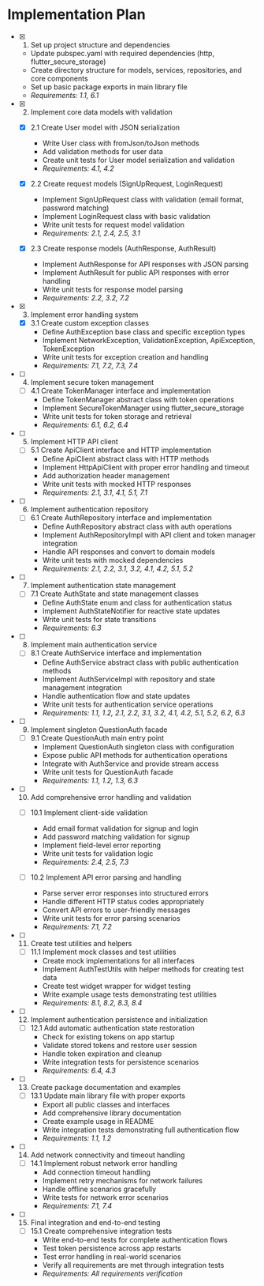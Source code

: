 # Implementation Plan

- [x] 1. Set up project structure and dependencies
  - Update pubspec.yaml with required dependencies (http, flutter_secure_storage)
  - Create directory structure for models, services, repositories, and core components
  - Set up basic package exports in main library file
  - _Requirements: 1.1, 6.1_

- [x] 2. Implement core data models with validation
  - [x] 2.1 Create User model with JSON serialization
    - Write User class with fromJson/toJson methods
    - Add validation methods for user data
    - Create unit tests for User model serialization and validation
    - _Requirements: 4.1, 4.2_

  - [x] 2.2 Create request models (SignUpRequest, LoginRequest)
    - Implement SignUpRequest class with validation (email format, password matching)
    - Implement LoginRequest class with basic validation
    - Write unit tests for request model validation
    - _Requirements: 2.1, 2.4, 2.5, 3.1_

  - [x] 2.3 Create response models (AuthResponse, AuthResult)
    - Implement AuthResponse for API responses with JSON parsing
    - Implement AuthResult for public API responses with error handling
    - Write unit tests for response model parsing
    - _Requirements: 2.2, 3.2, 7.2_

- [x] 3. Implement error handling system
  - [x] 3.1 Create custom exception classes
    - Define AuthException base class and specific exception types
    - Implement NetworkException, ValidationException, ApiException, TokenException
    - Write unit tests for exception creation and handling
    - _Requirements: 7.1, 7.2, 7.3, 7.4_

- [ ] 4. Implement secure token management
  - [ ] 4.1 Create TokenManager interface and implementation
    - Define TokenManager abstract class with token operations
    - Implement SecureTokenManager using flutter_secure_storage
    - Write unit tests for token storage and retrieval
    - _Requirements: 6.1, 6.2, 6.4_

- [ ] 5. Implement HTTP API client
  - [ ] 5.1 Create ApiClient interface and HTTP implementation
    - Define ApiClient abstract class with HTTP methods
    - Implement HttpApiClient with proper error handling and timeout
    - Add authorization header management
    - Write unit tests with mocked HTTP responses
    - _Requirements: 2.1, 3.1, 4.1, 5.1, 7.1_

- [ ] 6. Implement authentication repository
  - [ ] 6.1 Create AuthRepository interface and implementation
    - Define AuthRepository abstract class with auth operations
    - Implement AuthRepositoryImpl with API client and token manager integration
    - Handle API responses and convert to domain models
    - Write unit tests with mocked dependencies
    - _Requirements: 2.1, 2.2, 3.1, 3.2, 4.1, 4.2, 5.1, 5.2_

- [ ] 7. Implement authentication state management
  - [ ] 7.1 Create AuthState and state management classes
    - Define AuthState enum and class for authentication status
    - Implement AuthStateNotifier for reactive state updates
    - Write unit tests for state transitions
    - _Requirements: 6.3_

- [ ] 8. Implement main authentication service
  - [ ] 8.1 Create AuthService interface and implementation
    - Define AuthService abstract class with public authentication methods
    - Implement AuthServiceImpl with repository and state management integration
    - Handle authentication flow and state updates
    - Write unit tests for authentication service operations
    - _Requirements: 1.1, 1.2, 2.1, 2.2, 3.1, 3.2, 4.1, 4.2, 5.1, 5.2, 6.2, 6.3_

- [ ] 9. Implement singleton QuestionAuth facade
  - [ ] 9.1 Create QuestionAuth main entry point
    - Implement QuestionAuth singleton class with configuration
    - Expose public API methods for authentication operations
    - Integrate with AuthService and provide stream access
    - Write unit tests for QuestionAuth facade
    - _Requirements: 1.1, 1.2, 1.3, 6.3_

- [ ] 10. Add comprehensive error handling and validation
  - [ ] 10.1 Implement client-side validation
    - Add email format validation for signup and login
    - Add password matching validation for signup
    - Implement field-level error reporting
    - Write unit tests for validation logic
    - _Requirements: 2.4, 2.5, 7.3_

  - [ ] 10.2 Implement API error parsing and handling
    - Parse server error responses into structured errors
    - Handle different HTTP status codes appropriately
    - Convert API errors to user-friendly messages
    - Write unit tests for error parsing scenarios
    - _Requirements: 7.1, 7.2_

- [ ] 11. Create test utilities and helpers
  - [ ] 11.1 Implement mock classes and test utilities
    - Create mock implementations for all interfaces
    - Implement AuthTestUtils with helper methods for creating test data
    - Create test widget wrapper for widget testing
    - Write example usage tests demonstrating test utilities
    - _Requirements: 8.1, 8.2, 8.3, 8.4_

- [ ] 12. Implement authentication persistence and initialization
  - [ ] 12.1 Add automatic authentication state restoration
    - Check for existing tokens on app startup
    - Validate stored tokens and restore user session
    - Handle token expiration and cleanup
    - Write integration tests for persistence scenarios
    - _Requirements: 6.4, 4.3_

- [ ] 13. Create package documentation and examples
  - [ ] 13.1 Update main library file with proper exports
    - Export all public classes and interfaces
    - Add comprehensive library documentation
    - Create example usage in README
    - Write integration tests demonstrating full authentication flow
    - _Requirements: 1.1, 1.2_

- [ ] 14. Add network connectivity and timeout handling
  - [ ] 14.1 Implement robust network error handling
    - Add connection timeout handling
    - Implement retry mechanisms for network failures
    - Handle offline scenarios gracefully
    - Write tests for network error scenarios
    - _Requirements: 7.1, 7.4_

- [ ] 15. Final integration and end-to-end testing
  - [ ] 15.1 Create comprehensive integration tests
    - Write end-to-end tests for complete authentication flows
    - Test token persistence across app restarts
    - Test error handling in real-world scenarios
    - Verify all requirements are met through integration tests
    - _Requirements: All requirements verification_